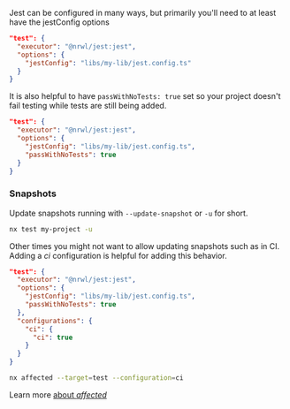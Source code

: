 Jest can be configured in many ways, but primarily you'll need to at least have the jestConfig options

```json
"test": {
  "executor": "@nrwl/jest:jest",
  "options": {
    "jestConfig": "libs/my-lib/jest.config.ts"
  }
}
```

It is also helpful to have `passWithNoTests: true` set so your project doesn't fail testing while tests are still being added.

```json
"test": {
  "executor": "@nrwl/jest:jest",
  "options": {
    "jestConfig": "libs/my-lib/jest.config.ts",
    "passWithNoTests": true
  }
}
```

### Snapshots

Update snapshots running with `--update-snapshot` or `-u` for short.

```bash
nx test my-project -u
```

Other times you might not want to allow updating snapshots such as in CI.
Adding a _ci_ configuration is helpful for adding this behavior.

```json
"test": {
  "executor": "@nrwl/jest:jest",
  "options": {
    "jestConfig": "libs/my-lib/jest.config.ts",
    "passWithNoTests": true
  },
  "configurations": {
    "ci": {
      "ci": true
    }
  }
}
```

```bash
nx affected --target=test --configuration=ci
```

Learn more [about _affected_](/concepts/affected)
